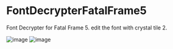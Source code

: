 # FontDecrypterFatalFrame5

Font Decrypter for Fatal Frame 5. edit the font with crystal tile 2.

![image](https://user-images.githubusercontent.com/17991404/139595801-eaac800e-ff9e-4b1c-aa82-d609bd0acf3b.png)
![image](https://user-images.githubusercontent.com/17991404/139595805-40f2472f-77ba-4cdb-a731-8153207132a1.png)
